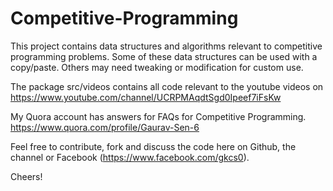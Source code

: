 # Competitive-Programming

This project contains data structures and algorithms relevant to competitive programming problems. Some of these data structures can be used with a copy/paste. Others may need tweaking or modification for custom use.

The package src/videos contains all code relevant to the youtube videos on https://www.youtube.com/channel/UCRPMAqdtSgd0Ipeef7iFsKw

My Quora account has answers for FAQs for Competitive Programming.
https://www.quora.com/profile/Gaurav-Sen-6

Feel free to contribute, fork and discuss the code here on Github, the channel or Facebook (https://www.facebook.com/gkcs0).

Cheers!
